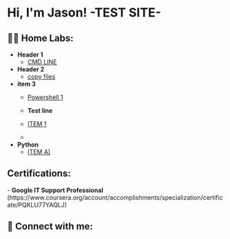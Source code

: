<h1>Hi, I'm Jason! -TEST SITE- 
<h2>👨‍💻 Home Labs:</h2>

- <b>Header 1 </b>
  - [CMD LINE](https://github.com/)
- <b>Header 2</b>
  - [copy files](https://github.com)
- <b>item 3</b>
  - [Powershell 1](https://github.com/)

  - <b>Test line</b>
  - [ITEM 1](https://github.com)
  - 
- <b>Python</b>
  - [ITEM A)](https://github.com/)

<h2> Certifications:</h2>
  - <b>Google IT Support Professional</b>
  (https://www.coursera.org/account/accomplishments/specialization/certificate/PQKLU77YAQLJ)

<h2> 🤳 Connect with me:</h2>



[linkedin]: https://linkedin.com/in/

<!--
**joshmadakor1/joshmadakor1** is a ✨ _special_ ✨ repository because its `README.md` (this file) appears on your GitHub profile.

Here are some ideas to get you started:

- 🔭 I’m currently working on ...
- 🌱 I’m currently learning ...
- 👯 I’m looking to collaborate on ...
- 🤔 I’m looking for help with ...
- 💬 Ask me about ...
- 📫 How to reach me: ...
- 😄 Pronouns: ...
- ⚡ Fun fact: ...
-->
